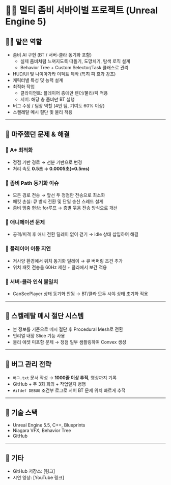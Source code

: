 # 🧟‍♂️ 멀티 좀비 서바이벌 프로젝트 (Unreal Engine 5)

## 🧑‍💻 맡은 역할
- 좀비 AI 구현 (BT / 서버-클라 동기화 포함)
  - 실제 좀비처럼 느껴지도록 떠돌기, 도망치기, 탐색 로직 설계
  - Behavior Tree + Custom Selector/Task 클래스로 관리
- HUD/UI 및 나이아가라 이펙트 제작 (특히 피 효과 강조)
- 캐릭터별 특성 및 능력 설계
- 최적화 작업
  - 클라이언트: 플레이어 층에만 렌더/물리/틱 적용
  - 서버: 해당 층 좀비만 BT 실행
- 버그 수정 / 팀장 역할 (4인 팀, 기여도 60% 이상)
- 스켈레탈 메시 절단 및 물리 적용

---

## 🧩 마주했던 문제 & 해결

### 🔸 A* 최적화
- 정점 기반 경로 → 선분 기반으로 변경
- 처리 속도 **0.5초 → 0.0005초(=0.5ms)**

### 🔸 좀비 Path 동기화 이슈
- 모든 경로 전송 → 앞선 두 정점만 전송으로 최소화
- 패킷 손실: 큐 방식 전환 및 단일 송신 스레드 설계
- 좀비 멈춤 현상: for루프 → 층별 묶음 전송 방식으로 개선

### 🔸 애니메이션 문제
- 공격/피격 후 애니 전환 딜레이 없이 걷기 → idle 상태 삽입하여 해결

### 🔸 플레이어 이동 지연
- 저사양 환경에서 위치 동기화 딜레이 → 큐 버퍼링 조건 추가
- 위치 패킷 전송을 60Hz 제한 + 클라에서 보간 적용

### 🔸 서버-클라 인식 불일치
- CanSeePlayer 상태 동기화 안됨 → BT/클라 모두 시야 상태 초기화 적용

---

## 🧬 스켈레탈 메시 절단 시스템
- 본 정보를 기준으로 메시 절단 후 Procedural Mesh로 전환
- 언리얼 내장 Slice 기능 사용
- 물리 에셋 미포함 문제 → 정점 일부 샘플링하여 Convex 생성

---

## 🐞 버그 관리 전략
- `버그.txt` 문서 작성 → **1000줄 이상 추적**, 영상까지 기록
- GitHub + 주 3회 회의 + 작업일지 병행
- `#ifdef DEBUG` 조건부 로그로 서버 BT 문제 위치 빠르게 추적

---

## 🧰 기술 스택
- Unreal Engine 5.5, C++, Blueprints
- Niagara VFX, Behavior Tree
- GitHub

---

## 📎 기타
- GitHub 저장소: [링크]
- 시연 영상: [YouTube 링크]
